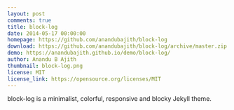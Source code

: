 ```yaml
---
layout: post
comments: true
title: block-log
date: 2014-05-17 00:00:00
homepage: https://github.com/anandubajith/block-log
download: https://github.com/anandubajith/block-log/archive/master.zip
demo: https://anandubajith.github.io/demo/block-log/
author: Anandu B Ajith
thumbnail: block-log.png
license: MIT
license_link: https://opensource.org/licenses/MIT
---
```


block-log is a minimalist, colorful, responsive and blocky Jekyll theme.
